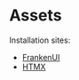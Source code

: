 # Assets

Installation sites:

- [FrankenUI](https://franken-ui.dev/docs/2.1/installation)
- [HTMX](https://htmx.org/docs/#installing)
